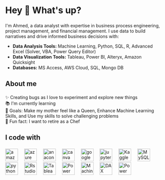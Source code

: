 <h1 align="left">Hey 👋 What's up?</h1>

###

<p align="left"> I'm Ahmed, a data analyst with expertise in business process engineering, project management, and financial management. I use data to build narratives and drive informed business decisions with:
      </p>
      <ul>
        <li><strong>Data Analysis Tools:</strong> Machine Learning, Python, SQL, R, Advanced Excel (Solver, VBA, Power Query Editor)</li>
        <li><strong>Data Visualization Tools:</strong> Tableau, Power BI, Alteryx, Amazon Quicksight</li>
        <li><strong>Databases:</strong> MS Access, AWS Cloud, SQL, Mongo DB</li>
      </ul>
      </p>

###

<h2 align="left">About me</h2>

###

<p align="left">✨ Creating bugs as I love to experiment and explore new things<br>📚 I'm currently learning  <br>🎯 Goals: Make my mother feel like a Queen, Enhance Machine Learning Skills, and Use my skills to solve challenging problems <br>🎲 Fun fact: I want to retire as a Chef</p>

###

<h2 align="left">I code with</h2>

###

<div align="left">
        <img src="https://cdn.jsdelivr.net/gh/devicons/devicon/icons/amazonwebservices/amazonwebservices-line-wordmark.svg" height="40" alt="amazon web services logo"  />
        <img width="12" />
        <img src="https://cdn.jsdelivr.net/gh/devicons/devicon/icons/azure/azure-original.svg" height="40" alt="azure logo"  />
        <img width="12" />
        <img src="https://cdn.jsdelivr.net/gh/devicons/devicon/icons/anaconda/anaconda-original.svg" height="40" alt="anaconda logo"  />
        <img width="12" />
        <img src="https://cdn.jsdelivr.net/gh/devicons/devicon/icons/canva/canva-original.svg" height="40" alt="canva logo"  />
        <img width="12" />
        <img src="https://cdn.jsdelivr.net/gh/devicons/devicon/icons/googlecloud/googlecloud-original.svg" height="40" alt="google cloud logo"  />
        <img width="12" />
        <img src="https://cdn.jsdelivr.net/gh/devicons/devicon/icons/jupyter/jupyter-original.svg" height="40" alt="jupyter logo"  />
        <img width="12" />
        <img src="https://cdn.jsdelivr.net/gh/devicons/devicon/icons/kaggle/kaggle-original.svg" height="40" alt="Kaggle logo"  />
        <img width="12" />
        <img src="https://cdn.jsdelivr.net/gh/devicons/devicon/icons/mysql/mysql-original.svg" height="40" alt="MySQL logo"  />
        <img width="12" />
        <img src="https://cdn.jsdelivr.net/gh/devicons/devicon/icons/python/python-original.svg" height="40" alt="python logo"  />
        <img width="12" />
        <img src="https://cdn.jsdelivr.net/gh/devicons/devicon/icons/rstudio/rstudio-original.svg" height="40" alt="Rstudio logo"  />
        <img width="12" />
        <img src="https://img.icons8.com/external-flat-juicy-fish/60/000000/external-tableau-analytics-flat-flat-juicy-fish.png" height="40" alt="Tableau logo" />
        <img width="12" />
        <img src="https://img.icons8.com/color/48/000000/power-bi.png" height="40" alt="Power BI logo" />
        <img width="12" />
        <img src="https://img.icons8.com/external-flaticons-lineal-color-flat-icons/64/000000/external-machine-learning-artificial-intelligence-flaticons-lineal-color-flat-icons.png" 
         height="40" alt="Machine Learning icon" />
        <img width="12" />
        <img src="https://img.icons8.com/external-flaticons-lineal-color-flat-icons/64/000000/external-dax-data-analytics-flaticons-lineal-color-flat-icons.png" height="40" alt="DAX" />
        <img width="12" />
        <img src="https://img.icons8.com/ios/50/000000/microsoft-power-query.png" height="40" alt="Power Query Editor" />  
</div>

###
